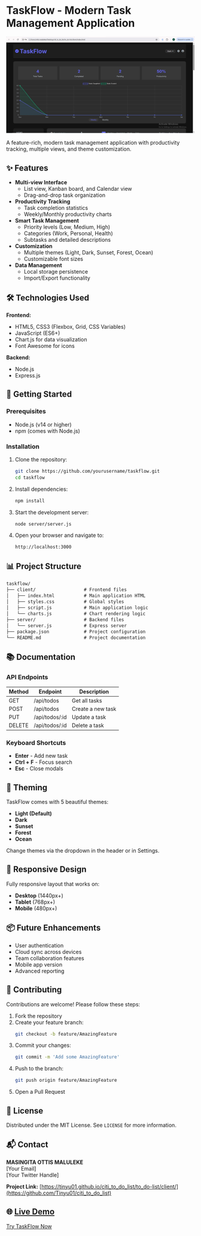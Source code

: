 # TaskFlow - Modern Task Management Application

![TaskFlow Screenshot](/to_do-list/client/assets/Screenshot%202025-03-30%20163613.jpg)

A feature-rich, modern task management application with productivity tracking, multiple views, and theme customization.

## ✨ Features

- **Multi-view Interface**
  - List view, Kanban board, and Calendar view
  - Drag-and-drop task organization
- **Productivity Tracking**
  - Task completion statistics
  - Weekly/Monthly productivity charts
- **Smart Task Management**
  - Priority levels (Low, Medium, High)
  - Categories (Work, Personal, Health)
  - Subtasks and detailed descriptions
- **Customization**
  - Multiple themes (Light, Dark, Sunset, Forest, Ocean)
  - Customizable font sizes
- **Data Management**
  - Local storage persistence
  - Import/Export functionality

## 🛠 Technologies Used

**Frontend:**
- HTML5, CSS3 (Flexbox, Grid, CSS Variables)
- JavaScript (ES6+)
- Chart.js for data visualization
- Font Awesome for icons

**Backend:**
- Node.js
- Express.js

## 🚀 Getting Started

### Prerequisites
- Node.js (v14 or higher)
- npm (comes with Node.js)

### Installation
1. Clone the repository:
   ```bash
   git clone https://github.com/yourusername/taskflow.git
   cd taskflow
   ```
2. Install dependencies:
   ```bash
   npm install
   ```
3. Start the development server:
   ```bash
   node server/server.js
   ```
4. Open your browser and navigate to:
   ```
   http://localhost:3000
   ```

## 📊 Project Structure
```
taskflow/
├── client/                  # Frontend files
│   ├── index.html           # Main application HTML
│   ├── styles.css           # Global styles
│   ├── script.js            # Main application logic
│   └── charts.js            # Chart rendering logic
├── server/                  # Backend files
│   └── server.js            # Express server
├── package.json             # Project configuration
└── README.md                # Project documentation
```

## 📚 Documentation

### API Endpoints
| Method | Endpoint        | Description        |
|--------|----------------|--------------------|
| GET    | /api/todos     | Get all tasks     |
| POST   | /api/todos     | Create a new task |
| PUT    | /api/todos/:id | Update a task     |
| DELETE | /api/todos/:id | Delete a task     |

### Keyboard Shortcuts
- **Enter** - Add new task
- **Ctrl + F** - Focus search
- **Esc** - Close modals

## 🎨 Theming
TaskFlow comes with 5 beautiful themes:
- **Light (Default)**
- **Dark**
- **Sunset**
- **Forest**
- **Ocean**

Change themes via the dropdown in the header or in Settings.

## 📱 Responsive Design
Fully responsive layout that works on:
- **Desktop** (1440px+)
- **Tablet** (768px+)
- **Mobile** (480px+)

## 📦 Future Enhancements
- User authentication
- Cloud sync across devices
- Team collaboration features
- Mobile app version
- Advanced reporting

## 🤝 Contributing
Contributions are welcome! Please follow these steps:
1. Fork the repository
2. Create your feature branch:
   ```bash
   git checkout -b feature/AmazingFeature
   ```
3. Commit your changes:
   ```bash
   git commit -m 'Add some AmazingFeature'
   ```
4. Push to the branch:
   ```bash
   git push origin feature/AmazingFeature
   ```
5. Open a Pull Request

## 📜 License
Distributed under the MIT License. See `LICENSE` for more information.

## 📬 Contact
**MASINGITA OTTIS MALULEKE**  
[Your Email]  
[Your Twitter Handle]  

**Project Link:** [https://tinyu01.github.io/citi_to_do_list/to_do-list/client/](https://github.com/Tinyu01/citi_to_do_list)

## 🌐 [Live Demo](https://tinyu01.github.io/citi_to_do_list/to_do-list/client/)

[Try TaskFlow Now](#)
